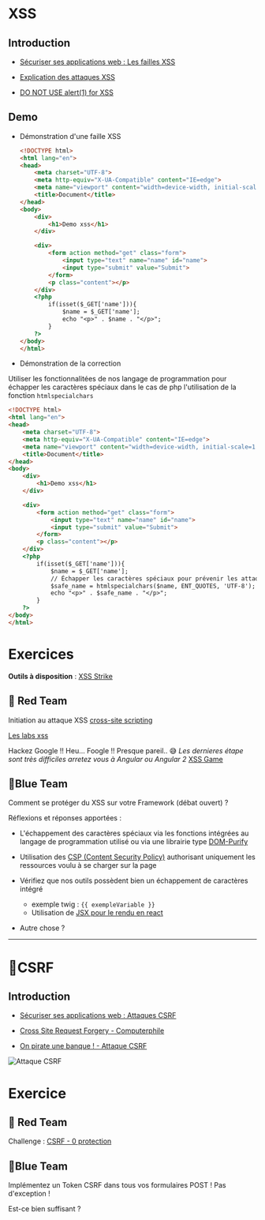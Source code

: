 # XSS 

## Introduction
- [Sécuriser ses applications web : Les failles XSS](https://www.youtube.com/watch?v=fbw_nkSlNco)

- [Explication des attaques XSS](https://www.youtube.com/watch?v=EoaDgUgS6QA)
- [DO NOT USE alert(1) for XSS](https://www.youtube.com/watch?v=KHwVjzWei1c)


## Demo
- Démonstration d'une faille XSS
  ```html
  <!DOCTYPE html>
  <html lang="en">
  <head>
      <meta charset="UTF-8">
      <meta http-equiv="X-UA-Compatible" content="IE=edge">
      <meta name="viewport" content="width=device-width, initial-scale=1.0">
      <title>Document</title>
  </head>
  <body>
      <div>
          <h1>Demo xss</h1>
      </div>
  
      <div>
          <form action method="get" class="form">
              <input type="text" name="name" id="name">
              <input type="submit" value="Submit">
          </form>
          <p class="content"></p>
      </div>
      <?php 
          if(isset($_GET['name'])){
              $name = $_GET['name'];
              echo "<p>" . $name . "</p>";
          }
      ?>
  </body>
  </html>
  ```
- Démonstration de la correction
 
Utiliser les fonctionnalitées de nos langage de programmation pour échapper les caractères spéciaux dans le cas de php l'utilisation de la fonction `htmlspecialchars`

```html
<!DOCTYPE html>
<html lang="en">
<head>
    <meta charset="UTF-8">
    <meta http-equiv="X-UA-Compatible" content="IE=edge">
    <meta name="viewport" content="width=device-width, initial-scale=1.0">
    <title>Document</title>
</head>
<body>
    <div>
        <h1>Demo xss</h1>
    </div>

    <div>
        <form action method="get" class="form">
            <input type="text" name="name" id="name">
            <input type="submit" value="Submit">
        </form>
        <p class="content"></p>
    </div>
    <?php 
        if(isset($_GET['name'])){
            $name = $_GET['name'];
            // Échapper les caractères spéciaux pour prévenir les attaques XSS
            $safe_name = htmlspecialchars($name, ENT_QUOTES, 'UTF-8');
            echo "<p>" . $safe_name . "</p>";
        }
    ?>
</body>
</html>
```

# Exercices

**Outils à disposition** : [XSS Strike](https://github.com/s0md3v/XSStrike)

## 🔴  Red Team


Initiation au attaque XSS [cross-site scripting](https://portswigger.net/web-security/cross-site-scripting)

[Les labs xss](https://portswigger.net/web-security/all-labs#cross-site-scripting)


Hackez Google !! Heu... Foogle !! Presque pareil.. :sweat_smile: *Les dernieres étape sont très difficiles arretez vous à Angular ou Angular 2*
[XSS Game](http://www.xssgame.com/)


## 🔵Blue Team

Comment se protéger du XSS sur votre Framework (débat ouvert) ? 

Réflexions et réponses apportées :

- L'échappement des caractères spéciaux via les fonctions intégrées au langage de programmation utilisé ou via une librairie type [DOM-Purify](https://github.com/cure53/DOMPurify) 
- Utilisation des [CSP (Content Security Policy)](https://developer.mozilla.org/fr/docs/Web/HTTP/CSP) authorisant uniquement les ressources voulu à se charger sur la page
- Vérifiez que nos outils possèdent bien un échappement de caractères intégré
  - exemple twig : `{{ exempleVariable }}`
  - Utilisation de [JSX pour le rendu en react](https://abhishek-gangwar.medium.com/xss-attacks-in-react-apps-and-how-to-prevent-them-cfafd2369dc5) 

- Autre chose ? 

---


# 📧CSRF

## Introduction
- [Sécuriser ses applications web : Attaques CSRF](https://www.youtube.com/watch?v=xsnBRYZnBUc)

- [Cross Site Request Forgery - Computerphile](https://www.youtube.com/watch?v=vRBihr41JTo)
- [On pirate une banque ! - Attaque CSRF](https://www.youtube.com/watch?v=pELVhNdWYS8)

![Attaque CSRF](https://github.com/user-attachments/assets/df4d7d63-c336-4997-b643-ed53968bb06a)


# Exercice

## 🔴 Red Team

Challenge : [CSRF - 0 protection](https://www.root-me.org/fr/Challenges/Web-Client/CSRF-0-protection)



## 🔵Blue Team

Implémentez un Token CSRF dans tous vos formulaires POST ! Pas d'exception !

Est-ce bien suffisant ? 


